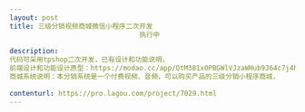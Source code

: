 ```yaml
---                
layout: post       
title: 三级分销视频商城微信小程序二次开发
                                执行中
           
description: 
代码可采用tpshop二次开发，已有设计和功能说明，
前端设计和功能设计原型：https://modao.cc/app/QtM381x0PBGWlVJzaWHub9J64c7j4hY
商城系统说明：本分销系统是一个付费视频、音频，可以购买产品的三级分销小程序商城，
     
contenturl: https://pro.lagou.com/project/7029.html      
---                 
```

